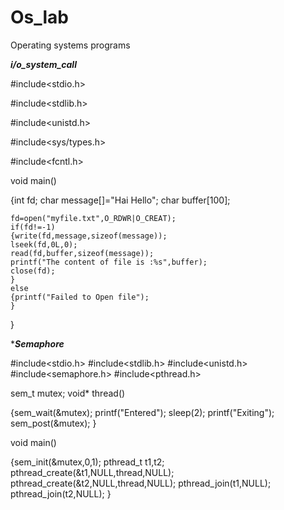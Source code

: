 # Os_lab
Operating systems programs

*****i/o_system_call*****

#include<stdio.h>

#include<stdlib.h>

#include<unistd.h>

#include<sys/types.h>

#include<fcntl.h>

void main()

{int fd;
	char message[]="Hai Hello";
	char buffer[100];
	
	fd=open("myfile.txt",O_RDWR|O_CREAT);
	if(fd!=-1)
	{write(fd,message,sizeof(message));
	lseek(fd,0L,0);
	read(fd,buffer,sizeof(message));
	printf("The content of file is :%s",buffer);
	close(fd);
	}
	else
	{printf("Failed to Open file");
	}
}



****Semaphore***


#include<stdio.h>
#include<stdlib.h>
#include<unistd.h>
#include<semaphore.h>
#include<pthread.h>

sem_t mutex;
void* thread()

{sem_wait(&mutex);
printf("Entered");
sleep(2);
printf("Exiting");
sem_post(&mutex);
}

void main()

{sem_init(&mutex,0,1);
pthread_t t1,t2;
pthread_create(&t1,NULL,thread,NULL);
pthread_create(&t2,NULL,thread,NULL);
pthread_join(t1,NULL);
pthread_join(t2,NULL);
}
